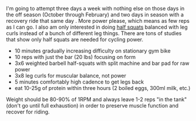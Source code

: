 I'm going to attempt three days a week with nothing else on those days in the off season (October through February) and two days in season with a recovery ride that same day . More power please, which means as few reps as I can go. I also am only interested in doing  [half squats](Cycling/Half-squats%20are%20single%20best%20strength%20weight%20exercise.md) balanced with leg curls instead of a bunch of different leg things. There are tons of studies that show only half squats are needed for cycling power.

- 10 minutes gradually increasing difficulty on stationary gym bike
- 10 reps with just the bar (20 lbs) focusing on form
- 3x6 weighted barbell half-squats with split machine and bar pad for raw power
- 3x8 leg curls for muscular balance, not power
- 5 minutes comfortably high cadence to get legs back
- eat 10-25g of protein within three hours (2 boiled eggs, 300ml milk, etc.)

Weight should be 80-90% of 1RPM and always leave 1-2 reps "in the tank" (don't go until full exhaustion) in order to preserve muscle function and recover for riding.

